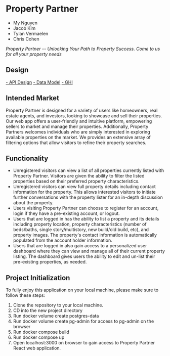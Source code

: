 # Property Partner

- My Nguyen
- Jacob Kim
- Tylan Vermaelen
- Chris Cohen

_Property Partner -- Unlocking Your Path to Property Success. Come to us for all your property needs_

## Design

[- API Design](https://gitlab.com/team-20-project-gamma/property-partner/-/blob/main/docs/apis.md?ref_type=heads)
[- Data Model](https://gitlab.com/team-20-project-gamma/property-partner/-/blob/main/docs/data-model.md?ref_type=heads)
[- GHI](https://gitlab.com/team-20-project-gamma/property-partner/-/blob/main/docs/ghi.md?ref_type=heads)

## Intended Market

Property Partner is designed for a variety of users like homeowners, real estate agents, and investors, looking to showcase and sell their properties. Our web app offers a user-friendly and intuitive platform, empowering sellers to market and manage their properties. Additionally, Property Partners welcomes individuals who are simply interested in exploring available properties on the market. We provides an extensive array of filtering options that allow visitors to refine their property searches.

## Functionality

- Unregistered visitors can view a list of all properties currently listed with Property Partner. Visitors are given the ability to filter the listed properties based on their preferred property characteristics.
- Unregistered visitors can view full property details including contact information for the property. This allows interested visitors to initiate further conversations with the property lister for an in-depth discussion about the property.
- Users visiting Property Partner can choose to register for an account, login if they have a pre-existing account, or logout.
- Users that are logged in has the ability to list a property and its details including property location, property characteristics (number of beds/baths, single story/multistory, new build/old build, etc), and property images. The property's contact information is automatically populated from the account holder information.
- Users that are logged in also gain access to a personalized user dashboard where they can view and manage all of their current property listing. The dashboard gives users the ability to edit and un-list their pre-existing properties, as needed.

## Project Initialization

To fully enjoy this application on your local machine, please make sure to follow these steps:

1. Clone the repository to your local machine.
2. CD into the new project directory
3. Run docker volume create postgres-data
4. Run docker volume create pg-admin for access to pg-admin on the browser
5. Run docker compose build
6. Run docker compose up
7. Open localhost:3000 on browser to gain access to Property Partner React web application.
